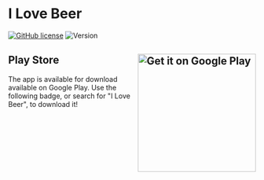 # I Love Beer

[![GitHub license](https://img.shields.io/github/license/GAMEMAX/ILoveBeer.svg?style=for-the-badge)](https://github.com/GAMEMAX/ILoveBeer/blob/master/LICENSE)
![Version](https://img.shields.io/github/release/GAMEMAX/ILoveBeer.svg?style=for-the-badge)

## Play Store <a href='https://play.google.com/store/apps/details?id=com.gamemax.ilovebeer&pcampaignid=MKT-Other-global-all-co-prtnr-py-PartBadge-Mar2515-1'><img align="right" width="240" alt='Get it on Google Play' src='https://play.google.com/intl/en_us/badges/images/generic/en_badge_web_generic.png'/></a>
The app is available for download available on Google Play. Use the following badge, or search for "I Love Beer", to download it!
